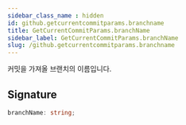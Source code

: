 ```yaml
---
sidebar_class_name : hidden
id: github.getcurrentcommitparams.branchname
title: GetCurrentCommitParams.branchName
sidebar_label: GetCurrentCommitParams.branchName
slug: /github.getcurrentcommitparams.branchname
---
```






커밋을 가져올 브랜치의 이름입니다.

## Signature

```typescript
branchName: string;
```
